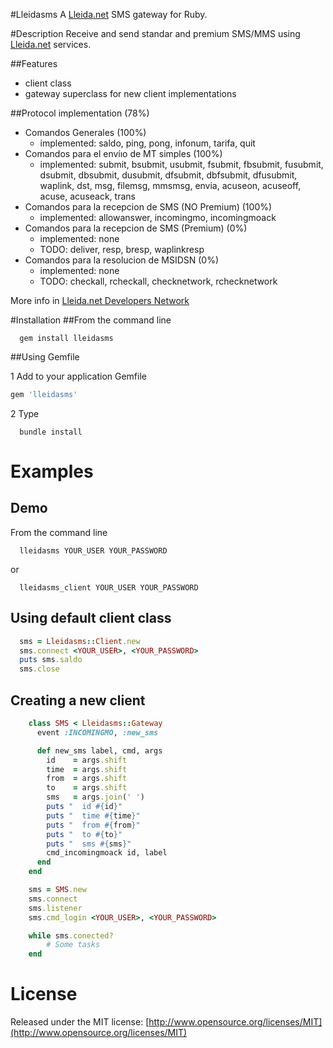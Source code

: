 ﻿
#Lleidasms
  A [Lleida.net](http://lleida.net/) SMS gateway for Ruby.

#Description
  Receive and send standar and premium SMS/MMS using [Lleida.net](http://lleida.net/) services.

##Features
  - client class
  - gateway superclass for new client implementations

##Protocol implementation (78%)
  - Comandos Generales (100%)
  	* implemented: saldo, ping, pong, infonum, tarifa, quit
  - Comandos para el envíıo de MT simples (100%)
  	* implemented: submit, bsubmit, usubmit, fsubmit, fbsubmit, fusubmit, dsubmit, dbsubmit, dusubmit, dfsubmit, dbfsubmit, dfusubmit, waplink, dst, msg, filemsg, mmsmsg, envia, acuseon, acuseoff, acuse, acuseack, trans
  - Comandos para la recepcion de SMS (NO Premium) (100%)
  	* implemented: allowanswer, incomingmo, incomingmoack
  - Comandos para la recepcion de SMS (Premium) (0%)
  	* implemented: none
  	* TODO: deliver, resp, bresp, waplinkresp
  - Comandos para la resolucion de MSIDSN (0%)
  	* implemented: none
  	* TODO: checkall, rcheckall, checknetwork, rchecknetwork

More info in [Lleida.net Developers Network](http://soporte.lleida.net/?p=35)

#Installation
##From the command line

```shell
  gem install lleidasms
```

##Using Gemfile

1 Add to your application Gemfile

```ruby
gem 'lleidasms'
```

2 Type

```shell
  bundle install
```

# Examples
## Demo
From the command line

```shell
  lleidasms YOUR_USER YOUR_PASSWORD
```

or

```shell
  lleidasms_client YOUR_USER YOUR_PASSWORD
```

## Using default client class
```ruby
  sms = Lleidasms::Client.new
  sms.connect <YOUR_USER>, <YOUR_PASSWORD>
  puts sms.saldo
  sms.close
```

## Creating a new client
```ruby
	class SMS < Lleidasms::Gateway
	  event :INCOMINGMO, :new_sms

	  def new_sms label, cmd, args
	    id    = args.shift
	    time  = args.shift
	    from  = args.shift
	    to    = args.shift
	    sms   = args.join(' ')
	    puts "  id #{id}"
	    puts "  time #{time}"
	    puts "  from #{from}"
	    puts "  to #{to}"
	    puts "  sms #{sms}"
	    cmd_incomingmoack id, label
	  end
	end

	sms = SMS.new
	sms.connect
	sms.listener
	sms.cmd_login <YOUR_USER>, <YOUR_PASSWORD>

	while sms.conected?
		# Some tasks
	end
```

# License
Released under the MIT license: [http://www.opensource.org/licenses/MIT](http://www.opensource.org/licenses/MIT)
